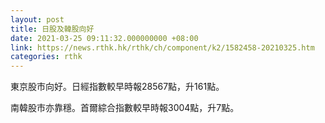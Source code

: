 ```yaml
---
layout: post
title: 日股及韓股向好
date: 2021-03-25 09:11:32.000000000 +08:00
link: https://news.rthk.hk/rthk/ch/component/k2/1582458-20210325.htm
categories: rthk
---
```


東京股市向好。日經指數較早時報28567點，升161點。

南韓股市亦靠穩。首爾綜合指數較早時報3004點，升7點。
